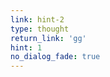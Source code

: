 ```yaml
---
link: hint-2
type: thought
return_link: 'gg'
hint: 1
no_dialog_fade: true
---
```

<div id="key" class="fade-in-1"></div>
